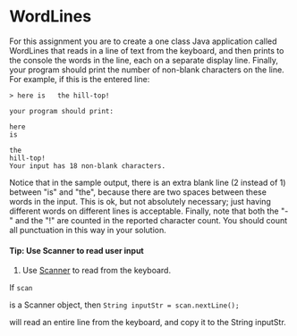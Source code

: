 # WordLines

For this assignment you are to create a one class Java application called WordLines that reads in a line of text from the keyboard, and then prints to the console the words in the line, each on a separate display line. Finally, your program should print the number of non-blank characters on the line. For example, if this is the entered line:

```
> here is   the hill-top!

your program should print:

here
is

the
hill-top!
Your input has 18 non-blank characters.
```

Notice that in the sample output, there is an extra blank line (2 instead of 1) between "is" and "the", because there are two spaces between these words in the input. This is ok, but not absolutely necessary; just having different words on different lines is acceptable. Finally, note that both the "-" and the "!" are counted in the reported character count. You should count all punctuation in this way in your solution.

#### Tip: Use Scanner to read user input

1. Use [Scanner](https://www.w3schools.com/java/java_user_input.asp) to read from the keyboard.

If
`scan`

is a Scanner object, then
`String inputStr = scan.nextLine();`

will read an entire line from the keyboard, and copy it to the String inputStr.
